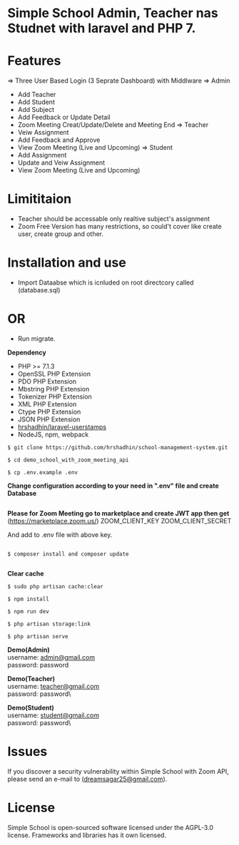 # Simple School Admin, Teacher nas Studnet with laravel and PHP 7.


# Features
=> Three User Based Login (3 Seprate Dashboard) with Middlware
=> Admin 
- Add Teacher
- Add Student
- Add Subject
- Add Feedback or Update Detail
- Zoom Meeting Creat/Update/Delete and Meeting End
=> Teacher
- Veiw Assignment
- Add Feedback and Approve
- View Zoom Meeting (Live and Upcoming)
=> Student
- Add Assignment 
- Update and Veiw Assignment 
- View Zoom Meeting (Live and Upcoming)

# Limititaion
- Teacher should be accessable only realtive subject's assignment
- Zoom Free Version has many restrictions, so could't cover like create user, create group and other.

# Installation and use

- Import Dataabse which is icnluded on root directcory called (database.sql)

# OR

- Run migrate.

**Dependency**
- PHP >= 7.1.3
- OpenSSL PHP Extension
- PDO PHP Extension
- Mbstring PHP Extension
- Tokenizer PHP Extension
- XML PHP Extension
- Ctype PHP Extension
- JSON PHP Extension
- [hrshadhin/laravel-userstamps](https://github.com/hrshadhin/laravel-userstamps.git)
- NodeJS, npm, webpack


```
$ git clone https://github.com/hrshadhin/school-management-system.git

```
```
$ cd demo_school_with_zoom_meeting_api
```
```
$ cp .env.example .env
```
**Change configuration according to your need in ".env" file and create Database**
```

```
**Please for Zoom Meeting go to marketplace and create JWT app then get** (https://marketplace.zoom.us/)
ZOOM_CLIENT_KEY
ZOOM_CLIENT_SECRET 

And add to .env file with above key.

```

```
```
$ composer install and composer update
```
```

```
**Clear cache**
```
$ sudo php artisan cache:clear
```
```
$ npm install
```
```
$ npm run dev
```
```
$ php artisan storage:link
```
```
$ php artisan serve
```

**Demo(Admin)**\
username: admin@gmail.com\
password: password

**Demo(Teacher)**\
username: teacher@gmail.com\
password: password\

**Demo(Student)**\
username: student@gmail.com\
password: password\


# Issues

If you discover a security vulnerability within Simple School with Zoom API, please send an e-mail to (dreamsagar25@gmail.com).

# License

Simple School is open-sourced software licensed under the AGPL-3.0 license. Frameworks and libraries has it own licensed.
